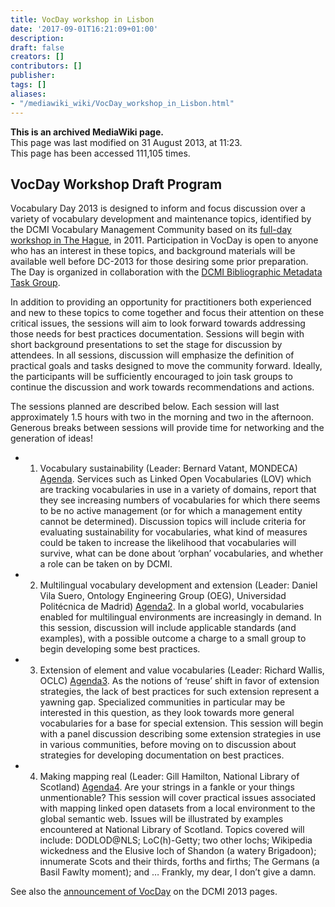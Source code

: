```yaml
---
title: VocDay workshop in Lisbon
date: '2017-09-01T16:21:09+01:00'
description: 
draft: false
creators: []
contributors: []
publisher: 
tags: []
aliases:
- "/mediawiki_wiki/VocDay_workshop_in_Lisbon.html"
---
```


 **This is an archived MediaWiki page.**  
This page was last modified on 31 August 2013, at 11:23.  
This page has been accessed 111,105 times.

## VocDay Workshop Draft Program 

Vocabulary Day 2013 is designed to inform and focus discussion over a variety of vocabulary development and maintenance topics, identified by the DCMI Vocabulary Management Community based on its [full-day workshop in The Hague](/mediawiki_wiki/DC-2011_Vocabulary_Special_Session/Meeting_Report), in 2011. Participation in VocDay is open to anyone who has an interest in these topics, and background materials will be available well before DC-2013 for those desiring some prior preparation. The Day is organized in collaboration with the [DCMI Bibliographic Metadata Task Group](/mediawiki_wiki/Bibliographic_Metadata_Task_Group).

In addition to providing an opportunity for practitioners both experienced and new to these topics to come together and focus their attention on these critical issues, the sessions will aim to look forward towards addressing those needs for best practices documentation. Sessions will begin with short background presentations to set the stage for discussion by attendees. In all sessions, discussion will emphasize the definition of practical goals and tasks designed to move the community forward. Ideally, the participants will be sufficiently encouraged to join task groups to continue the discussion and work towards recommendations and actions.

The sessions planned are described below. Each session will last approximately 1.5 hours with two in the morning and two in the afternoon. Generous breaks between sessions will provide time for networking and the generation of ideas!

- 1. Vocabulary sustainability (Leader: Bernard Vatant, MONDECA) [Agenda](/mediawiki_wiki/Agenda "Agenda"). Services such as Linked Open Vocabularies (LOV) which are tracking vocabularies in use in a variety of domains, report that they see increasing numbers of vocabularies for which there seems to be no active management (or for which a management entity cannot be determined). Discussion topics will include criteria for evaluating sustainability for vocabularies, what kind of measures could be taken to increase the likelihood that vocabularies will survive, what can be done about ‘orphan’ vocabularies, and whether a role can be taken on by DCMI.

- 2. Multilingual vocabulary development and extension (Leader: Daniel Vila Suero, Ontology Engineering Group (OEG), Universidad Politécnica de Madrid) [Agenda2](/mediawiki_wiki/Agenda2 "Agenda2"). In a global world, vocabularies enabled for multilingual environments are increasingly in demand. In this session, discussion will include applicable standards (and examples), with a possible outcome a charge to a small group to begin developing some best practices.

- 3. Extension of element and value vocabularies (Leader: Richard Wallis, OCLC) [Agenda3](/mediawiki_wiki/Agenda3 "Agenda3"). As the notions of ‘reuse’ shift in favor of extension strategies, the lack of best practices for such extension represent a yawning gap. Specialized communities in particular may be interested in this question, as they look towards more general vocabularies for a base for special extension. This session will begin with a panel discussion describing some extension strategies in use in various communities, before moving on to discussion about strategies for developing documentation on best practices.

- 4. Making mapping real (Leader: Gill Hamilton, National Library of Scotland) [Agenda4](/mediawiki_wiki/Agenda4 "Agenda4"). Are your strings in a fankle or your things unmentionable? This session will cover practical issues associated with mapping linked open datasets from a local environment to the global semantic web. Issues will be illustrated by examples encountered at National Library of Scotland. Topics covered will include: DODLOD@NLS; LoC(h)-Getty; two other lochs; Wikipedia wickedness and the Elusive loch of Shandon (a watery Brigadoon); innumerate Scots and their thirds, forths and firths; The Germans (a Basil Fawlty moment); and … Frankly, my dear, I don’t give a damn.

See also the [announcement of VocDay](http://dcevents.dublincore.org/IntConf/index/pages/view/vocDay) on the DCMI 2013 pages.

